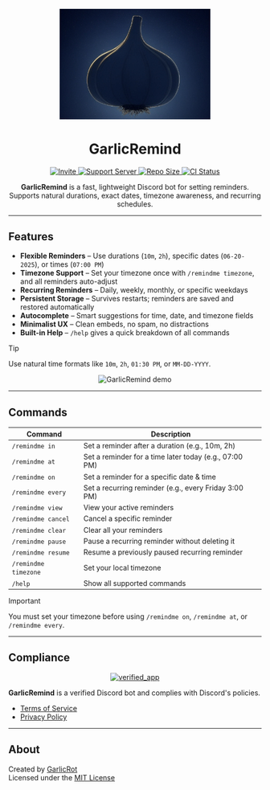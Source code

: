 <p align="center">
  <img src="icon.png" width="300" alt="GarlicRemind logo" />
</p>

<h1 align="center">GarlicRemind</h1>

<p align="center">
  <a href="https://discord.com/oauth2/authorize?client_id=1381036586304667820&scope=bot+applications.commands&permissions=2147576832">
    <img src="https://img.shields.io/badge/Invite-Bot-5865F2?logo=discord&logoColor=white" alt="Invite" />
  </a>
  <a href="https://discord.gg/X4rwss4DRg">
    <img src="https://img.shields.io/badge/Support-Server-5865F2?logo=discord&logoColor=white" alt="Support Server" />
  </a>
  <a href="https://github.com/GarlicRot/GarlicRemind">
    <img src="https://img.shields.io/github/repo-size/GarlicRot/GarlicRemind" alt="Repo Size" />
  </a>
  <a href="https://github.com/GarlicRot/GarlicRemind/actions/workflows/ci.yml">
    <img src="https://github.com/GarlicRot/GarlicRemind/actions/workflows/ci.yml/badge.svg" alt="CI Status" />
  </a>
</p>

<p align="center">
  <strong>GarlicRemind</strong> is a fast, lightweight Discord bot for setting reminders.  
  Supports natural durations, exact dates, timezone awareness, and recurring schedules.
</p>

---

## Features

-  **Flexible Reminders** – Use durations (`10m`, `2h`), specific dates (`06-20-2025`), or times (`07:00 PM`)
-  **Timezone Support** – Set your timezone once with `/remindme timezone`, and all reminders auto-adjust
-  **Recurring Reminders** – Daily, weekly, monthly, or specific weekdays
-  **Persistent Storage** – Survives restarts; reminders are saved and restored automatically
-  **Autocomplete** – Smart suggestions for time, date, and timezone fields
-  **Minimalist UX** – Clean embeds, no spam, no distractions
-  **Built-in Help** – `/help` gives a quick breakdown of all commands

> [!TIP]
> Use natural time formats like `10m`, `2h`, `01:30 PM`, or `MM-DD-YYYY`.

<p align="center">
  <img src="https://garlic.tulipterminal.com/SeRU1/kaWoPate64.gif/raw" alt="GarlicRemind demo" width="600" />
</p>

---

## Commands

| Command              | Description                                                 |
|----------------------|-------------------------------------------------------------|
| `/remindme in`       | Set a reminder after a duration (e.g., 10m, 2h)             |
| `/remindme at`       | Set a reminder for a time later today (e.g., 07:00 PM)      |
| `/remindme on`       | Set a reminder for a specific date & time                   |
| `/remindme every`    | Set a recurring reminder (e.g., every Friday 3:00 PM)       |
| `/remindme view`     | View your active reminders                                  |
| `/remindme cancel`   | Cancel a specific reminder                                  |
| `/remindme clear`    | Clear all your reminders                                    |
| `/remindme pause`    | Pause a recurring reminder without deleting it                        |
| `/remindme resume`   | Resume a previously paused recurring reminder                         |
| `/remindme timezone` | Set your local timezone                                     |
| `/help`              | Show all supported commands                                 |

> [!IMPORTANT]
> You must set your timezone before using `/remindme on`, `/remindme at`, or `/remindme every`.

---

## Compliance

<p align="center">
  <a href="https://emoji.gg/emoji/1576-verified-app">
    <img src="https://cdn3.emoji.gg/emojis/1576-verified-app.png" height="75" alt="verified_app" />
  </a>
</p>
<p align="left">
  <strong>GarlicRemind</strong> is a verified Discord bot and complies with Discord's policies.
</p>

- [Terms of Service](https://garlicremind.github.io/terms)  
- [Privacy Policy](https://garlicremind.github.io/privacy)

---

## About

Created by [GarlicRot](https://github.com/GarlicRot)  
Licensed under the [MIT License](./LICENSE)
